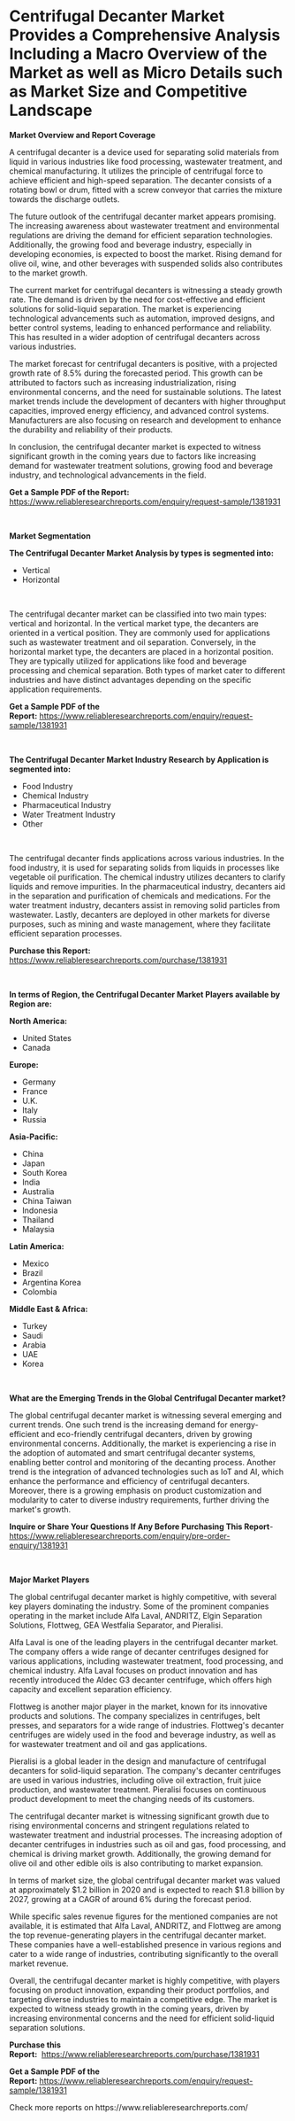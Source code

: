 <p><h1>Centrifugal Decanter Market Provides a Comprehensive Analysis Including a Macro Overview of the Market as well as Micro Details such as Market Size and Competitive Landscape</h1></p><p><strong>Market Overview and Report Coverage</strong></p>
<p><p>A centrifugal decanter is a device used for separating solid materials from liquid in various industries like food processing, wastewater treatment, and chemical manufacturing. It utilizes the principle of centrifugal force to achieve efficient and high-speed separation. The decanter consists of a rotating bowl or drum, fitted with a screw conveyor that carries the mixture towards the discharge outlets.</p><p>The future outlook of the centrifugal decanter market appears promising. The increasing awareness about wastewater treatment and environmental regulations are driving the demand for efficient separation technologies. Additionally, the growing food and beverage industry, especially in developing economies, is expected to boost the market. Rising demand for olive oil, wine, and other beverages with suspended solids also contributes to the market growth.</p><p>The current market for centrifugal decanters is witnessing a steady growth rate. The demand is driven by the need for cost-effective and efficient solutions for solid-liquid separation. The market is experiencing technological advancements such as automation, improved designs, and better control systems, leading to enhanced performance and reliability. This has resulted in a wider adoption of centrifugal decanters across various industries.</p><p>The market forecast for centrifugal decanters is positive, with a projected growth rate of 8.5% during the forecasted period. This growth can be attributed to factors such as increasing industrialization, rising environmental concerns, and the need for sustainable solutions. The latest market trends include the development of decanters with higher throughput capacities, improved energy efficiency, and advanced control systems. Manufacturers are also focusing on research and development to enhance the durability and reliability of their products.</p><p>In conclusion, the centrifugal decanter market is expected to witness significant growth in the coming years due to factors like increasing demand for wastewater treatment solutions, growing food and beverage industry, and technological advancements in the field.</p></p>
<p><strong>Get a Sample PDF of the Report:</strong> <a href="https://www.reliableresearchreports.com/enquiry/request-sample/1381931">https://www.reliableresearchreports.com/enquiry/request-sample/1381931</a></p>
<p>&nbsp;</p>
<p><strong>Market Segmentation</strong></p>
<p><strong>The Centrifugal Decanter Market Analysis by types is segmented into:</strong></p>
<p><ul><li>Vertical</li><li>Horizontal</li></ul></p>
<p>&nbsp;</p>
<p><p>The centrifugal decanter market can be classified into two main types: vertical and horizontal. In the vertical market type, the decanters are oriented in a vertical position. They are commonly used for applications such as wastewater treatment and oil separation. Conversely, in the horizontal market type, the decanters are placed in a horizontal position. They are typically utilized for applications like food and beverage processing and chemical separation. Both types of market cater to different industries and have distinct advantages depending on the specific application requirements.</p></p>
<p><strong>Get a Sample PDF of the Report:</strong>&nbsp;<a href="https://www.reliableresearchreports.com/enquiry/request-sample/1381931">https://www.reliableresearchreports.com/enquiry/request-sample/1381931</a></p>
<p>&nbsp;</p>
<p><strong>The Centrifugal Decanter Market Industry Research by Application is segmented into:</strong></p>
<p><ul><li>Food Industry</li><li>Chemical Industry</li><li>Pharmaceutical Industry</li><li>Water Treatment Industry</li><li>Other</li></ul></p>
<p>&nbsp;</p>
<p><p>The centrifugal decanter finds applications across various industries. In the food industry, it is used for separating solids from liquids in processes like vegetable oil purification. The chemical industry utilizes decanters to clarify liquids and remove impurities. In the pharmaceutical industry, decanters aid in the separation and purification of chemicals and medications. For the water treatment industry, decanters assist in removing solid particles from wastewater. Lastly, decanters are deployed in other markets for diverse purposes, such as mining and waste management, where they facilitate efficient separation processes.</p></p>
<p><strong>Purchase this Report:</strong>&nbsp; <a href="https://www.reliableresearchreports.com/purchase/1381931">https://www.reliableresearchreports.com/purchase/1381931</a></p>
<p>&nbsp;</p>
<p><strong>In terms of Region, the Centrifugal Decanter Market Players available by Region are:</strong></p>
<p>
    <p> <strong> North America: </strong>
        <ul>
            <li>United States</li>
            <li>Canada</li>
        </ul>
        </p> 
    <p> <strong> Europe: </strong>
        <ul>
            <li>Germany</li>
            <li>France</li>
            <li>U.K.</li>
            <li>Italy</li>
            <li>Russia</li>
        </ul>
        </p> 
    <p> <strong> Asia-Pacific: </strong>
        <ul>
            <li>China</li>
            <li>Japan</li>
            <li>South Korea</li>
            <li>India</li>
            <li>Australia</li>
            <li>China Taiwan</li>
            <li>Indonesia</li>
            <li>Thailand</li>
            <li>Malaysia</li>
        </ul>
        </p> 
    <p> <strong> Latin America: </strong>
        <ul>
            <li>Mexico</li>
            <li>Brazil</li>
            <li>Argentina Korea</li>
            <li>Colombia</li>
        </ul>
        </p> 
    <p> <strong> Middle East & Africa: </strong>
        <ul>
            <li>Turkey</li>
            <li>Saudi</li>
            <li>Arabia</li>
            <li>UAE</li>
            <li>Korea</li>
        </ul>
    </p>
    </p>
<p>&nbsp;</p>
<p><strong>What are the Emerging Trends in the Global Centrifugal Decanter market?</strong></p>
<p><p>The global centrifugal decanter market is witnessing several emerging and current trends. One such trend is the increasing demand for energy-efficient and eco-friendly centrifugal decanters, driven by growing environmental concerns. Additionally, the market is experiencing a rise in the adoption of automated and smart centrifugal decanter systems, enabling better control and monitoring of the decanting process. Another trend is the integration of advanced technologies such as IoT and AI, which enhance the performance and efficiency of centrifugal decanters. Moreover, there is a growing emphasis on product customization and modularity to cater to diverse industry requirements, further driving the market's growth.</p></p>
<p><strong>Inquire or Share Your Questions If Any Before Purchasing This Report</strong>- <a href="https://www.reliableresearchreports.com/enquiry/pre-order-enquiry/1381931">https://www.reliableresearchreports.com/enquiry/pre-order-enquiry/1381931</a></p>
<p>&nbsp;</p>
<p><strong>Major Market Players</strong></p>
<p><p>The global centrifugal decanter market is highly competitive, with several key players dominating the industry. Some of the prominent companies operating in the market include Alfa Laval, ANDRITZ, Elgin Separation Solutions, Flottweg, GEA Westfalia Separator, and Pieralisi.</p><p>Alfa Laval is one of the leading players in the centrifugal decanter market. The company offers a wide range of decanter centrifuges designed for various applications, including wastewater treatment, food processing, and chemical industry. Alfa Laval focuses on product innovation and has recently introduced the Aldec G3 decanter centrifuge, which offers high capacity and excellent separation efficiency.</p><p>Flottweg is another major player in the market, known for its innovative products and solutions. The company specializes in centrifuges, belt presses, and separators for a wide range of industries. Flottweg's decanter centrifuges are widely used in the food and beverage industry, as well as for wastewater treatment and oil and gas applications.</p><p>Pieralisi is a global leader in the design and manufacture of centrifugal decanters for solid-liquid separation. The company's decanter centrifuges are used in various industries, including olive oil extraction, fruit juice production, and wastewater treatment. Pieralisi focuses on continuous product development to meet the changing needs of its customers.</p><p>The centrifugal decanter market is witnessing significant growth due to rising environmental concerns and stringent regulations related to wastewater treatment and industrial processes. The increasing adoption of decanter centrifuges in industries such as oil and gas, food processing, and chemical is driving market growth. Additionally, the growing demand for olive oil and other edible oils is also contributing to market expansion.</p><p>In terms of market size, the global centrifugal decanter market was valued at approximately $1.2 billion in 2020 and is expected to reach $1.8 billion by 2027, growing at a CAGR of around 6% during the forecast period.</p><p>While specific sales revenue figures for the mentioned companies are not available, it is estimated that Alfa Laval, ANDRITZ, and Flottweg are among the top revenue-generating players in the centrifugal decanter market. These companies have a well-established presence in various regions and cater to a wide range of industries, contributing significantly to the overall market revenue.</p><p>Overall, the centrifugal decanter market is highly competitive, with players focusing on product innovation, expanding their product portfolios, and targeting diverse industries to maintain a competitive edge. The market is expected to witness steady growth in the coming years, driven by increasing environmental concerns and the need for efficient solid-liquid separation solutions.</p></p>
<p><strong>Purchase this Report:</strong>&nbsp;&nbsp;<a href="https://www.reliableresearchreports.com/purchase/1381931">https://www.reliableresearchreports.com/purchase/1381931</a></p>
<p></p>
<p><strong>Get a Sample PDF of the Report:</strong>&nbsp;<a href="https://www.reliableresearchreports.com/enquiry/request-sample/1381931">https://www.reliableresearchreports.com/enquiry/request-sample/1381931</a></p>
<p>Check more reports on https://www.reliableresearchreports.com/</p>